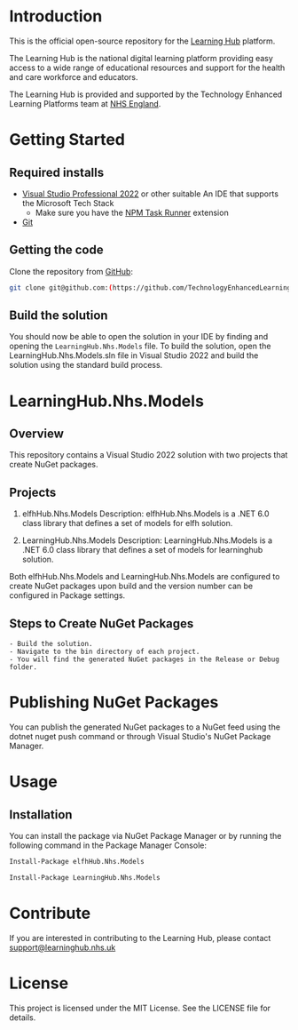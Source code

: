 # Introduction
This is the official open-source repository for the [Learning Hub](https://learninghub.nhs.uk/) platform. 

The Learning Hub is the national digital learning platform providing easy access to a wide range of educational resources and support for the health and care workforce and educators.

The Learning Hub is provided and supported by the Technology Enhanced Learning Platforms team at [NHS England](https://www.england.nhs.uk/).

# Getting Started

## Required installs
- [Visual Studio Professional 2022](https://visualstudio.microsoft.com/downloads/) or other suitable An IDE that supports the Microsoft Tech Stack
  - Make sure you have the [NPM Task Runner](https://marketplace.visualstudio.com/items?itemName=MadsKristensen.NPMTaskRunner) extension
- [Git](https://git-scm.com/download)

## Getting the code
Clone the repository from [GitHub](https://github.com/TechnologyEnhancedLearning/LearningHub.Nhs.Models):

```bash
git clone git@github.com:(https://github.com/TechnologyEnhancedLearning/LearningHub.Nhs.Models.git)
```

## Build the solution
You should now be able to open the solution in your IDE by finding and opening the `LearningHub.Nhs.Models` file.
To build the solution, open the LearningHub.Nhs.Models.sln file in Visual Studio 2022 and build the solution using the standard build process.


# LearningHub.Nhs.Models

## Overview
This repository contains a Visual Studio 2022 solution with two projects that create NuGet packages. 

## Projects
1. elfhHub.Nhs.Models
Description: elfhHub.Nhs.Models is a .NET 6.0 class library that defines a set of models for elfh solution.

2. LearningHub.Nhs.Models
Description: LearningHub.Nhs.Models is a .NET 6.0 class library that defines a set of models for learninghub solution.

Both elfhHub.Nhs.Models and LearningHub.Nhs.Models are configured to create NuGet packages upon build and the version number can be configured in Package settings.

## Steps to Create NuGet Packages
	- Build the solution.
	- Navigate to the bin directory of each project.
	- You will find the generated NuGet packages in the Release or Debug folder.

# Publishing NuGet Packages
You can publish the generated NuGet packages to a NuGet feed using the dotnet nuget push command or through Visual Studio's NuGet Package Manager.

# Usage
## Installation
You can install the package via NuGet Package Manager or by running the following command in the Package Manager Console:

```bash
Install-Package elfhHub.Nhs.Models
````

```bash
Install-Package LearningHub.Nhs.Models
````

# Contribute
If you are interested in contributing to the Learning Hub, please contact [support@learninghub.nhs.uk](mailto:support@learninghub.nhs.uk)

# License
This project is licensed under the MIT License. See the LICENSE file for details.
